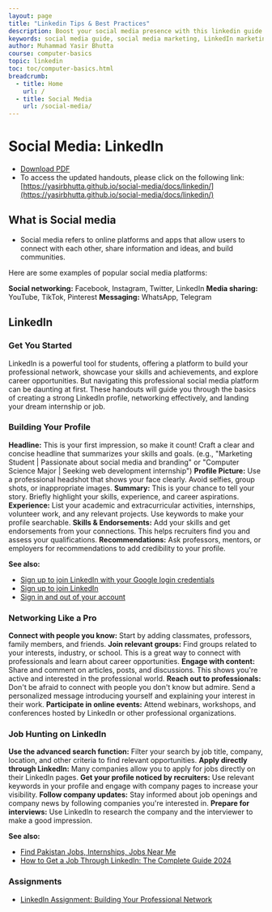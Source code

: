```yaml
---
layout: page
title: "Linkedin Tips & Best Practices"
description: Boost your social media presence with this linkedin guide! Learn platform strategies, content creation, engagement tips, and growth hacks for LinkedIn.
keywords: social media guide, social media marketing, LinkedIn marketing, content creation, social media engagement, best practices, platform algorithms
author: Muhammad Yasir Bhutta
course: computer-basics
topic: linkedin
toc: toc/computer-basics.html
breadcrumb:
  - title: Home
    url: /
  - title: Social Media
    url: /social-media/
---
```


# Social Media: LinkedIn

- [Download PDF](https://yasirbhutta.github.io/social-media/docs/linkedin/linkedin.pdf)
- To access the updated handouts, please click on the following link:
[https://yasirbhutta.github.io/social-media/docs/linkedin/](https://yasirbhutta.github.io/social-media/docs/linkedin/)


## What is Social media

- Social media refers to online platforms and apps that allow users to connect with each other, share information and ideas, and build communities. 

Here are some examples of popular social media platforms:

**Social networking:** Facebook, Instagram, Twitter, LinkedIn
**Media sharing:** YouTube, TikTok, Pinterest
**Messaging:** WhatsApp, Telegram

## LinkedIn

### Get You Started

LinkedIn is a powerful tool for students, offering a platform to build your professional network, showcase your skills and achievements, and explore career opportunities. But navigating this professional social media platform can be daunting at first. These handouts will guide you through the basics of creating a strong LinkedIn profile, networking effectively, and landing your dream internship or job.

### Building Your Profile

**Headline:** This is your first impression, so make it count! Craft a clear and concise headline that summarizes your skills and goals. (e.g., "Marketing Student | Passionate about social media and branding" or "Computer Science Major | Seeking web development internship")
**Profile Picture:** Use a professional headshot that shows your face clearly. Avoid selfies, group shots, or inappropriate images.
**Summary:** This is your chance to tell your story. Briefly highlight your skills, experience, and career aspirations.
**Experience:** List your academic and extracurricular activities, internships, volunteer work, and any relevant projects. Use keywords to make your profile searchable.
**Skills & Endorsements:** Add your skills and get endorsements from your connections. This helps recruiters find you and assess your qualifications.
**Recommendations:** Ask professors, mentors, or employers for recommendations to add credibility to your profile.

**See also:**

- [Sign up to join LinkedIn with your Google login credentials](https://www.linkedin.com/help/linkedin/answer/a1424202)
- [Sign up to join LinkedIn](https://www.linkedin.com/help/linkedin/answer/a1338223/signing-up-to-join-linkedin)
- [Sign in and out of your account](https://www.linkedin.com/help/linkedin/answer/a1335211)
  
### Networking Like a Pro

**Connect with people you know:** Start by adding classmates, professors, family members, and friends.
**Join relevant groups:** Find groups related to your interests, industry, or school. This is a great way to connect with professionals and learn about career opportunities.
**Engage with content:** Share and comment on articles, posts, and discussions. This shows you're active and interested in the professional world.
**Reach out to professionals:** Don't be afraid to connect with people you don't know but admire. Send a personalized message introducing yourself and explaining your interest in their work.
**Participate in online events:** Attend webinars, workshops, and conferences hosted by LinkedIn or other professional organizations.

### Job Hunting on LinkedIn

**Use the advanced search function:** Filter your search by job title, company, location, and other criteria to find relevant opportunities.
**Apply directly through LinkedIn:** Many companies allow you to apply for jobs directly on their LinkedIn pages.
**Get your profile noticed by recruiters:** Use relevant keywords in your profile and engage with company pages to increase your visibility.
**Follow company updates:** Stay informed about job openings and company news by following companies you're interested in.
**Prepare for interviews:** Use LinkedIn to research the company and the interviewer to make a good impression.

**See also:**

- [Find Pakistan Jobs, Internships, Jobs Near Me](https://pk.linkedin.com/jobs)
- [How to Get a Job Through LinkedIn: The Complete Guide 2024](https://www.linkedin.com/pulse/how-get-job-through-linkedin-complete-guide-deep-kumar/)

### Assignments 

- [LinkedIn Assignment: Building Your Professional Network](../assignments/linkedin-assign1.md)